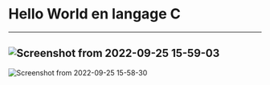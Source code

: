 # Hello World en langage C
---

![Screenshot from 2022-09-25 15-59-03](https://user-images.githubusercontent.com/112661363/192147612-98b36145-3e69-4aef-9ea2-8e8927df3016.png)
---
![Screenshot from 2022-09-25 15-58-30](https://user-images.githubusercontent.com/112661363/192147625-6eec8fe2-abfb-4dfc-86be-834330ecd3c2.png)
